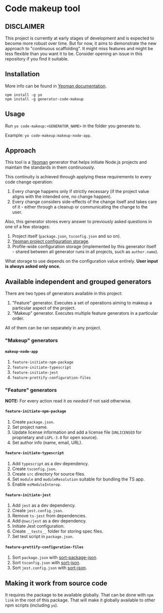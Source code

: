 # Code makeup tool

## DISCLAIMER

This project is currently at early stages of development and is expected to become more robust over time. But for now, it aims to demonstrate the new approach to "continuous scaffolding". It might miss features and might be less flexible than you want it to be. Consider opening an issue in this repository if you find it suitable.

## Installation

More info can be found in [Yeoman documentation](https://yeoman.io/learning/).

```
npm install -g yo
npm install -g generator-code-makeup
```

## Usage

Run `yo code-makeup:<GENERATOR_NAME>` in the folder you generate to.

Example: `yo code-makeup:makeup-node-app`.

## Approach

This tool is a [Yeoman](https://yeoman.io) generator that helps initiate Node.js projects and maintain the standards in them continuously.

This continuity is achieved through applying these requirements to every code change operation:

1. Every change happens only if strictly necessary (if the project value aligns with the intended one, no change happen).
1. Every change considers side-effects of the change itself and takes care of it - either through a cleanup or communicating the change to the user.

Also, this generator stores every answer to previously asked questions in one of a few storages:

1. Project itself (`package.json`, `tsconfig.json` and so on).
1. [Yeoman project configuration storage](https://yeoman.io/authoring/storage).
1. Profile-wide configuration storage (implemented by this generator itself - shared between all generator runs in all projects, such as `author.name`).

What storage to use depends on the configuration value entirely. **User input is always asked only once.**

## Available independent and grouped generators

There are two types of generators available in this project:

1. "Feature" generator. Executes a set of operations aiming to makeup a particular aspect of the project.
1. "Makeup" generator. Executes multiple feature generators in a particular order.

All of them can be ran separately in any project.

### "Makeup" generators

#### `makeup-node-app`

1. `feature-initiate-npm-package`
1. `feature-initiate-typescript`
1. `feature-initiate-jest`
1. `feature-prettify-configuration-files`

### "Feature" generators

**NOTE:** For every action read it *as needed* if not said otherwise.

#### `feature-initiate-npm-package`

1. Create `package.json`.
1. Set project name.
1. Update license information and add a license file (`UNLICENSED` for proprietary and `LGPL-3.0` for open source).
1. Set author info (name, email, URL).

#### `feature-initiate-typescript`

1. Add `typescript` as a dev dependency.
1. Create `tsconfig.json`.
1. Create `src` directory for source files.
1. Set `module` and `moduleResolution` suitable for bundling the TS app.
1. Enable `esModuleInterop`.

#### `feature-initiate-jest`

1. Add `jest` as a dev dependency.
1. Create `jest.config.json`.
1. Remove `ts-jest` from dependencies.
1. Add `@swc/jest` as a dev dependency.
1. Initiate Jest configuration.
1. Create `__tests__` folder for storing spec files.
1. Set test script in `package.json`.

#### `feature-prettify-configuration-files`

1. Sort `package.json` with [sort-package-json](https://www.npmjs.com/package/sort-package-json).
1. Sort `tsconfig.json` with [sort-json](https://www.npmjs.com/package/sort-json).
1. Sort `jest.config.json` with [sort-json](https://www.npmjs.com/package/sort-json).

## Making it work from source code

It requires the package to be available globally. That can be done with `npm link` in the root of this package. That will make it globally available to other npm scripts (including `yo`).
